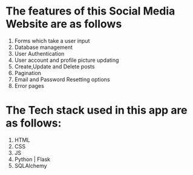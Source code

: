 <!DOCTYPE html>
<html>
<head>
	<title>Readme file</title>
</head>
<body>
	<h1>The features of this Social Media Website are as follows</h1>
	<ol>
		<li>Forms which take a user input</li>
		<li>Database management</li>
		<li>User Authentication</li>
		<li>User account and profile picture updating</li>
		<li>Create,Update and Delete posts</li>
		<li>Pagination</li>
		<li>Email and Password Resetting options</li>
		<li>Error pages</li>
	</ol>
	<h1>The Tech stack used in this app are as follows:</h1>
	<ol>
		<li>HTML</li>
		<li>CSS</li>
		<li>JS</li>
		<li>Python | Flask</li>
		<li>SQLAlchemy</li>
	</ol>
</body>
</html>